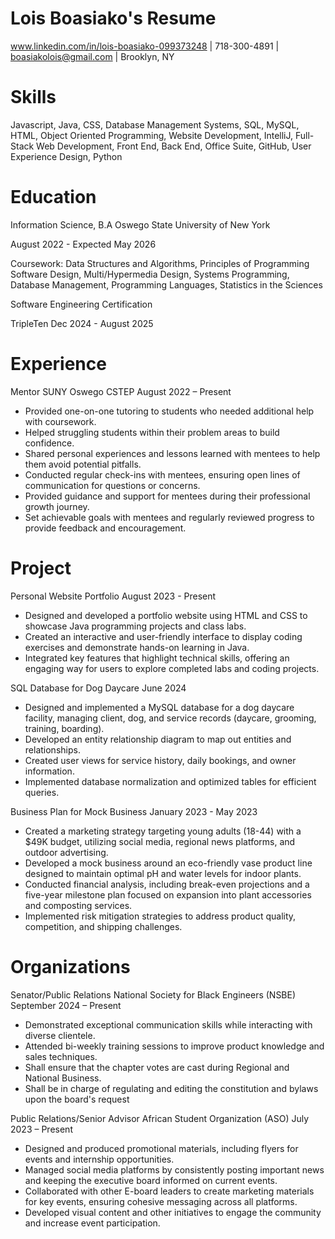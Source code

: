 # Lois Boasiako's Resume

www.linkedin.com/in/lois-boasiako-099373248 | 718-300-4891 | boasiakolois@gmail.com  | Brooklyn, NY
# Skills

Javascript, Java, CSS, Database Management Systems, SQL, MySQL, HTML, Object Oriented Programming, Website
Development, IntelliJ, Full-Stack Web Development, Front End, Back End, Office Suite, GitHub, User Experience
Design, Python

# Education  
Information Science, B.A Oswego State University of New York 

August 2022 - Expected May 2026

Coursework: Data Structures and Algorithms, Principles of Programming Software Design, Multi/Hypermedia Design, Systems
Programming, Database Management, Programming Languages, Statistics in the Sciences

Software Engineering Certification 

TripleTen Dec 2024 - August 2025

# Experience 
Mentor SUNY Oswego CSTEP August 2022 – Present
- Provided one-on-one tutoring to students who needed additional help with coursework.
- Helped struggling students within their problem areas to build confidence.
- Shared personal experiences and lessons learned with mentees to help them avoid potential pitfalls.
- Conducted regular check-ins with mentees, ensuring open lines of communication for questions or concerns.
- Provided guidance and support for mentees during their professional growth journey.
- Set achievable goals with mentees and regularly reviewed progress to provide feedback and encouragement.
# Project 
Personal Website Portfolio August 2023 - Present
- Designed and developed a portfolio website using HTML and CSS to showcase Java programming projects and class
labs.
- Created an interactive and user-friendly interface to display coding exercises and demonstrate hands-on learning in
Java.
- Integrated key features that highlight technical skills, offering an engaging way for users to explore completed labs and
coding projects.

SQL Database for Dog Daycare June 2024

- Designed and implemented a MySQL database for a dog daycare facility, managing client, dog, and service records
(daycare, grooming, training, boarding).
- Developed an entity relationship diagram to map out entities and relationships.
- Created user views for service history, daily bookings, and owner information.
- Implemented database normalization and optimized tables for efficient queries.

Business Plan for Mock Business January 2023 - May 2023

- Created a marketing strategy targeting young adults (18-44) with a $49K budget, utilizing social media, regional news
platforms, and outdoor advertising.
- Developed a mock business around an eco-friendly vase product line designed to maintain optimal pH and water levels
for indoor plants.
- Conducted financial analysis, including break-even projections and a five-year milestone plan focused on expansion into
plant accessories and composting services.
- Implemented risk mitigation strategies to address product quality, competition, and shipping challenges.
# Organizations
Senator/Public Relations National Society for Black Engineers (NSBE) September 2024 – Present
- Demonstrated exceptional communication skills while interacting with diverse clientele.
- Attended bi-weekly training sessions to improve product knowledge and sales techniques.
- Shall ensure that the chapter votes are cast during Regional and National Business.
- Shall be in charge of regulating and editing the constitution and bylaws upon the board's request
  
Public Relations/Senior Advisor African Student Organization (ASO) July 2023 – Present

- Designed and produced promotional materials, including flyers for events and internship opportunities.
- Managed social media platforms by consistently posting important news and keeping the executive board informed on
current events.
- Collaborated with other E-board leaders to create marketing materials for key events, ensuring cohesive messaging
across all platforms.
- Developed visual content and other initiatives to engage the community and increase event participation.

